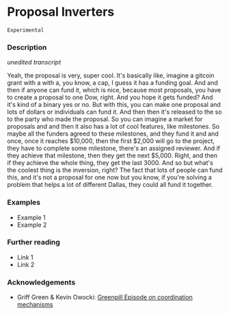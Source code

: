 # Proposal Inverters

`Experimental`

### Description

*unedited transcript*

Yeah, the proposal is very, super cool. It's basically like, imagine a gitcoin grant with a with a, you know, a cap, I guess it has a funding goal. And and then if anyone can fund it, which is nice, because most proposals, you have to create a proposal to one Dow, right. And you hope it gets funded? And it's kind of a binary yes or no. But with this, you can make one proposal and lots of dollars or individuals can fund it. And then then it's released to the so to the party who made the proposal. So you can imagine a market for proposals and and then it also has a lot of cool features, like milestones. So maybe all the funders agreed to these milestones, and they fund it and and once, once it reaches $10,000, then the first $2,000 will go to the project, they have to complete some milestone, there's an assigned reviewer. And if they achieve that milestone, then they get the next $5,000. Right, and then if they achieve the whole thing, they get the last 3000. And so but what's the coolest thing is the inversion, right? The fact that lots of people can fund this, and it's not a proposal for one now but you know, if you're solving a problem that helps a lot of different Dallas, they could all fund it together.

### Examples

- Example 1
- Example 2

### Further reading

- Link 1
- Link 2

### Acknowledgements

- Griff Green & Kevin Owocki: [Greenpill Episode on coordination mechanisms](https://greenpill.substack.com/p/65-coordination-mechanisms-with-griff)
